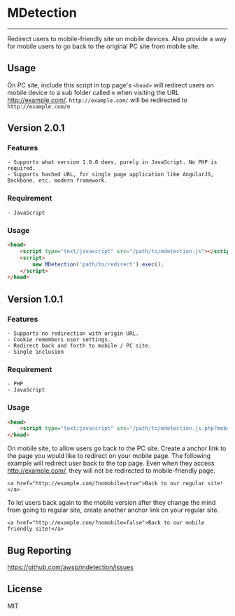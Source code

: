 # MDetection
------------------------
Redirect users to mobile-friendly site on mobile devices. Also provide a way for mobile users to go back to the original PC site from mobile site.


## Usage
On PC site, include this script in top page's `<head>` will redirect users on mobile device to a sub folder called `m` when visiting the URL http://example.com/.
`http://example.com/` will be redirected to `http://example.com/m`



## Version 2.0.1
### Features
    - Supports what version 1.0.0 does, purely in JavaScript. No PHP is required.
    - Supports hashed URL, for single page application like AngularJS, Backbone, etc. modern framework.

### Requirement
    - JavaScript

### Usage
```html
<head>
    <script type="text/javascript" src="/path/to/mdetection.js"></script>
    <script>
        new MDetection('path/to/redirect').exec();
    </script>
</head>
```



## Version 1.0.1
### Features
    - Supports no redirection with origin URL.
    - Cookie remembers user settings.
    - Redirect back and forth to mobile / PC site.
    - Single inclusion
### Requirement
    - PHP
    - JavaScript
### Usage
```html
<head>
    <script type="text/javascript" src="/path/to/mdetection.js.php?moburl=m"></script>
</head>
```


On mobile site, to allow users go back to the PC site. Create a anchor link to the page you would like to redirect on your mobile page.
The following example will redirect user back to the top page. Even when they access http://example.com/, they will not be redirected to mobile-friendly page.
```
<a href="http://example.com/?nomobile=true">Back to our regular site!</a>
```


To let users back again to the mobile version after they change the mind from going to regular site, create another anchor link on your regular site.
```
<a href="http://example.com/?nomobile=false">Back to our mobile friendly site!</a>
```


## Bug Reporting
https://github.com/awsp/mdetection/issues



## License
MIT
